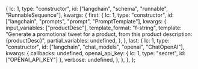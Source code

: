 {
  lc: 1,
  type: "constructor",
  id: ["langchain", "schema", "runnable", "RunnableSequence"],
  kwargs: {
    first: {
      lc: 1,
      type: "constructor",
      id: ["langchain", "prompts", "prompt", "PromptTemplate"],
      kwargs: {
        input_variables: ["productDesc"],
        template_format: "f-string",
        template:
          "Generate a promotional tweet for a product, from this product description: {productDesc}",
        partial_variables: undefined,
      },
    },
    last: {
      lc: 1,
      type: "constructor",
      id: ["langchain", "chat_models", "openai", "ChatOpenAI"],
      kwargs: {
        callbacks: undefined,
        openai_api_key: { lc: 1, type: "secret", id: ["OPENAI_API_KEY"] },
        verbose: undefined,
      },
    },
  },
};